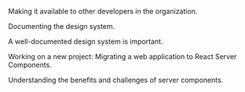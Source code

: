Making it available to other developers in the organization.

Documenting the design system.

A well-documented design system is important.

Working on a new project: Migrating a web application to React Server Components.

Understanding the benefits and challenges of server components.